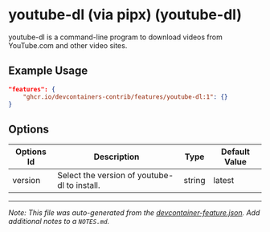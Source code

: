 
# youtube-dl (via pipx) (youtube-dl)

youtube-dl is a command-line program to download videos from YouTube.com and other video sites.

## Example Usage

```json
"features": {
    "ghcr.io/devcontainers-contrib/features/youtube-dl:1": {}
}
```

## Options

| Options Id | Description | Type | Default Value |
|-----|-----|-----|-----|
| version | Select the version of youtube-dl to install. | string | latest |



---

_Note: This file was auto-generated from the [devcontainer-feature.json](https://github.com/devcontainers-contrib/features/blob/main/src/youtube-dl/devcontainer-feature.json).  Add additional notes to a `NOTES.md`._
